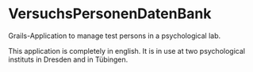 VersuchsPersonenDatenBank
=========================

Grails-Application to manage test persons in a psychological lab.

This application is completely in english.
It is in use at two psychological instituts in Dresden and in Tübingen.
